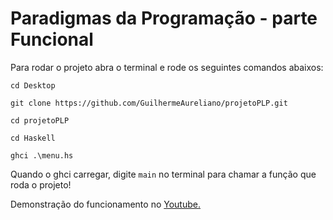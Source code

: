# Paradigmas da Programação - parte Funcional
Para rodar o projeto abra o terminal e rode os seguintes comandos abaixos:

`cd Desktop`

`git clone https://github.com/GuilhermeAureliano/projetoPLP.git`

`cd projetoPLP`

`cd Haskell`

`ghci .\menu.hs`

Quando o ghci carregar, digite `main` no terminal para chamar a função que roda o projeto!

Demonstração do funcionamento no <a href="https://www.youtube.com/watch?v=c464xzM1M6c&t=11s">Youtube.</a>
